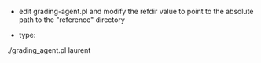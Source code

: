 - edit grading-agent.pl and modify the refdir value to point to the absolute path to the "reference" directory

- type:

./grading_agent.pl laurent

